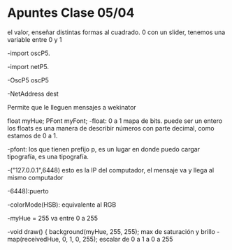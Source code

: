 # Apuntes Clase 05/04

el valor, enseñar distintas formas al cuadrado. 0 con un slider, tenemos una variable entre 0 y 1

-import oscP5.

-import netP5.

-OscP5 oscP5

-NetAddress dest

Permite que le lleguen mensajes a wekinator 


float myHue;
PFont myFont;
-float: 0 a 1 mapa de bits. puede ser un entero
los floats es una manera de describir números con parte decimal, como estamos de 0 a 1. 

-pfont: los que tienen prefijo p, es un lugar en donde puedo cargar tipografía, es una tipografía.

-("127.0.0.1",6448) esto es la IP del computador, el mensaje va y llega al mismo computador

-6448):puerto

-colorMode(HSB): equivalente al RGB

-myHue = 255 va entre 0 a 255

-void draw() {
  background(myHue, 255, 255); max de saturación y brillo
-map(receivedHue, 0, 1, 0, 255); escalar de 0 a 1 a 0 a 255
